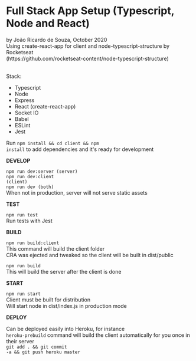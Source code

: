 <h1>Full Stack App Setup (Typescript, Node and React)</h1>
by João Ricardo de Souza, October 2020<br>
Using create-react-app for client and node-typescript-structure by Rocketseat<br>
(https://github.com/rocketseat-content/node-typescript-structure)<br><br>

Stack:
- Typescript
- Node
- Express
- React (create-react-app)
- Socket IO
- Babel
- ESLint
- Jest

Run <code>npm install && cd client && npm install</code> to add dependencies and it's ready for development


<b>DEVELOP</b>

<code>npm run dev:server (server)</code><br>
<code>npm run dev:client (client)</code><br>
<code>npm run dev (both)</code><br>
When not in production, server will not serve static assets


<b>TEST</b>

<code>npm run test</code><br>
Run tests with Jest


<b>BUILD</b>

<code>npm run build:client</code><br>
This command will build the client folder<br>
CRA was ejected and tweaked so the client will be built in dist/public

<code>npm run build</code><br>
This will build the server after the client is done


<b>START</b>

<code>npm run start</code><br>
Client must be built for distribution<br>
Will start node in dist/index.js in production mode


<b>DEPLOY</b>

Can be deployed easily into Heroku, for instance<br>
<code>heroku-prebuild</code> command will build the client automatically for you once in their server<br>
<code>git add . && git commit -a && git push heroku master</code>